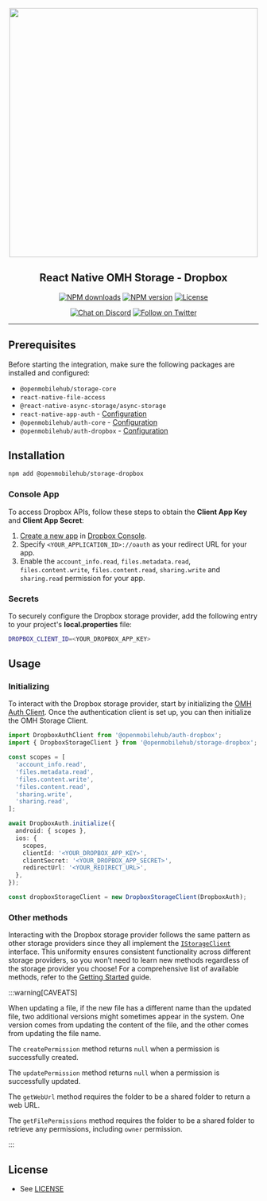 <p align="center">
  <img width="500px" src="https://openmobilehub.org/wp-content/uploads/sites/13/2024/06/OpenMobileHub-horizontal-color.svg"/><br/>
  <h2 align="center">React Native OMH Storage - Dropbox</h2>
</p>

<p align="center">
  <a href="https://www.npmjs.com/package/@openmobilehub/storage-dropbox"><img src="https://img.shields.io/npm/dm/@openmobilehub/storage-dropbox.svg?style=flat" alt="NPM downloads"/></a>
  <a href="https://www.npmjs.com/package/@openmobilehub/storage-dropbox"><img src="https://img.shields.io/npm/v/@openmobilehub/storage-dropbox.svg?style=flat" alt="NPM version"/></a>
  <a href="https://github.com/openmobilehub/react-native-omh-storage/blob/main/LICENSE"><img src="https://img.shields.io/npm/l/@openmobilehub/storage-dropbox.svg?style=flat" alt="License"/></a>
</p>

<p align="center">
  <a href="https://discord.com/invite/yTAFKbeVMw"><img src="https://img.shields.io/discord/1115727214827278446.svg?style=flat&colorA=7289da&label=Chat%20on%20Discord" alt="Chat on Discord"/></a>
  <a href="https://twitter.com/openmobilehub"><img src="https://img.shields.io/twitter/follow/openmobilehub.svg?style=flat&colorA=1da1f2&colorB=&label=Follow%20on%20Twitter" alt="Follow on Twitter"/></a>
</p>

---

## Prerequisites

Before starting the integration, make sure the following packages are installed and configured:

- `@openmobilehub/storage-core`
- `react-native-file-access`
- `@react-native-async-storage/async-storage`
- `react-native-app-auth` - [Configuration](https://openmobilehub.github.io/react-native-omh-auth/docs/getting-started#ios-configuration)
- `@openmobilehub/auth-core` - [Configuration](https://openmobilehub.github.io/react-native-omh-auth/docs/getting-started#android-configuration)
- `@openmobilehub/auth-dropbox` - [Configuration](https://openmobilehub.github.io/react-native-omh-auth/docs/dropbox#configuration)

## Installation

```bash
npm add @openmobilehub/storage-dropbox
```

### Console App

To access Dropbox APIs, follow these steps to obtain the **Client App Key** and **Client App Secret**:

1. [Create a new app](https://developers.dropbox.com/oauth-guide) in [Dropbox Console](https://www.dropbox.com/developers/apps/create).
2. Specify `<YOUR_APPLICATION_ID>://oauth` as your redirect URL for your app.
3. Enable the `account_info.read`, `files.metadata.read`, `files.content.write`, `files.content.read`, `sharing.write` and `sharing.read` permission for your app.

### Secrets

To securely configure the Dropbox storage provider, add the following entry to your project's **local.properties** file:

```bash title="android/local.properties"
DROPBOX_CLIENT_ID=<YOUR_DROPBOX_APP_KEY>
```

## Usage

### Initializing

To interact with the Dropbox storage provider, start by initializing the [OMH Auth Client](https://openmobilehub.github.io/react-native-omh-auth/docs/dropbox#initializing). Once the authentication client is set up, you can then initialize the OMH Storage Client.

```typescript
import DropboxAuthClient from '@openmobilehub/auth-dropbox';
import { DropboxStorageClient } from '@openmobilehub/storage-dropbox';

const scopes = [
  'account_info.read',
  'files.metadata.read',
  'files.content.write',
  'files.content.read',
  'sharing.write',
  'sharing.read',
];

await DropboxAuth.initialize({
  android: { scopes },
  ios: {
    scopes,
    clientId: '<YOUR_DROPBOX_APP_KEY>',
    clientSecret: '<YOUR_DROPBOX_APP_SECRET>',
    redirectUrl: '<YOUR_REDIRECT_URL>',
  },
});

const dropboxStorageClient = new DropboxStorageClient(DropboxAuth);
```

### Other methods

Interacting with the Dropbox storage provider follows the same pattern as other storage providers since they all implement the [`IStorageClient`](https://ideal-doodle-m69lynw.pages.github.io/docs/api/core/src/interfaces/IStorageClient#methods) interface. This uniformity ensures consistent functionality across different storage providers, so you won’t need to learn new methods regardless of the storage provider you choose! For a comprehensive list of available methods, refer to the [Getting Started](https://ideal-doodle-m69lynw.pages.github.io/docs/getting-started) guide.

:::warning[CAVEATS]

When updating a file, if the new file has a different name than the updated file, two additional versions might sometimes appear in the system. One version comes from updating the content of the file, and the other comes from updating the file name.

The `createPermission` method returns `null` when a permission is successfully created.

The `updatePermission` method returns `null` when a permission is successfully updated.

The `getWebUrl` method requires the folder to be a shared folder to return a web URL.

The `getFilePermissions` method requires the folder to be a shared folder to retrieve any permissions, including `owner` permission.

:::

## License

- See [LICENSE](https://github.com/openmobilehub/react-native-omh-storage/blob/main/LICENSE)
